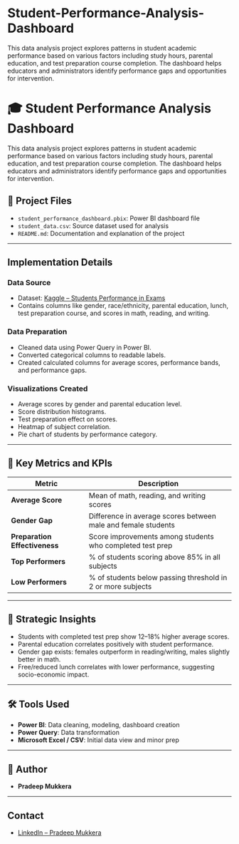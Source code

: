 # Student-Performance-Analysis-Dashboard
This data analysis project explores patterns in student academic performance based on various factors including study hours, parental education, and test preparation course completion. The dashboard helps educators and administrators identify performance gaps and opportunities for intervention.
# 🎓 Student Performance Analysis Dashboard

This data analysis project explores patterns in student academic performance based on various factors including study hours, parental education, and test preparation course completion. The dashboard helps educators and administrators identify performance gaps and opportunities for intervention.

## 📁 Project Files

- `student_performance_dashboard.pbix`: Power BI dashboard file
- `student_data.csv`: Source dataset used for analysis
- `README.md`: Documentation and explanation of the project

---

##  Implementation Details

###  Data Source
- Dataset: [Kaggle – Students Performance in Exams](https://www.kaggle.com/datasets/spscientist/students-performance-in-exams)
- Contains columns like gender, race/ethnicity, parental education, lunch, test preparation course, and scores in math, reading, and writing.

### Data Preparation
- Cleaned data using Power Query in Power BI.
- Converted categorical columns to readable labels.
- Created calculated columns for average scores, performance bands, and performance gaps.

###  Visualizations Created
- Average scores by gender and parental education level.
- Score distribution histograms.
- Test preparation effect on scores.
- Heatmap of subject correlation.
- Pie chart of students by performance category.

---

## 📌 Key Metrics and KPIs

| Metric | Description |
|--------|-------------|
| **Average Score** | Mean of math, reading, and writing scores |
| **Gender Gap** | Difference in average scores between male and female students |
| **Preparation Effectiveness** | Score improvements among students who completed test prep |
| **Top Performers** | % of students scoring above 85% in all subjects |
| **Low Performers** | % of students below passing threshold in 2 or more subjects |

---

## 🧠 Strategic Insights

- Students with completed test prep show 12–18% higher average scores.
- Parental education correlates positively with student performance.
- Gender gap exists: females outperform in reading/writing, males slightly better in math.
- Free/reduced lunch correlates with lower performance, suggesting socio-economic impact.

---

## 🛠 Tools Used

- **Power BI**: Data cleaning, modeling, dashboard creation
- **Power Query**: Data transformation
- **Microsoft Excel / CSV**: Initial data view and minor prep

---

## 👤 Author

- **Pradeep Mukkera**

---

##  Contact

- [LinkedIn – Pradeep Mukkera](https://www.linkedin.com/in/pradeep-mukkera-5613b3200)
